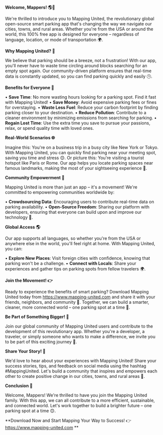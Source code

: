 **Welcome, Mappers! 🌎🚗**

We're thrilled to introduce you to Mapping United, the revolutionary global open-source smart parking app that's changing the way we navigate our cities, towns, and rural areas. Whether you're from the USA or around the world, this 100% free app is designed for everyone – regardless of language, location, or mode of transportation 🌍.

**Why Mapping United? 🤔**

We believe that parking should be a breeze, not a frustration! With our app, you'll never have to waste time circling around blocks searching for an empty spot again. Our community-driven platform ensures that real-time data is constantly updated, so you can find parking quickly and easily 🕒.

**Benefits for Everyone 🌟**

• **Save Time**: No more wasting hours looking for a parking spot. Find it fast with Mapping United!
• **Save Money**: Avoid expensive parking fees or fines for overstaying.
• **Waste Less Fuel**: Reduce your carbon footprint by finding parking closer to your destination.
• **Reduce Pollution**: Contribute to a cleaner environment by minimizing emissions from searching for parking.
• **Regain Lost Time**: Use the extra time you save to pursue your passions, relax, or spend quality time with loved ones.

**Real-World Scenarios 🌐**

Imagine this: You're on a business trip in a busy city like New York or Tokyo. With Mapping United, you can quickly find parking near your meeting spot, saving you time and stress 😊. Or picture this: You're visiting a tourist hotspot like Paris or Rome. Our app helps you locate parking spaces near famous landmarks, making the most of your sightseeing experience 👏.

**Community Empowerment 🌟**

Mapping United is more than just an app – it's a movement! We're committed to empowering communities worldwide by:

• **Crowdsourcing Data**: Encouraging users to contribute real-time data on parking availability.
• **Open-Source Freedom**: Sharing our platform with developers, ensuring that everyone can build upon and improve our technology 🤖.

**Global Access 🌎**

Our app supports all languages, so whether you're from the USA or anywhere else in the world, you'll feel right at home. With Mapping United, you can:

• **Explore New Places**: Visit foreign cities with confidence, knowing that parking won't be a challenge.
• **Connect with Locals**: Share your experiences and gather tips on parking spots from fellow travelers 🌍.

**Join the Movement! 👉**

Ready to experience the benefits of smart parking? Download Mapping United today from https://www.mapping-united.com and share it with your friends, neighbors, and community 🤩. Together, we can build a smarter, cleaner, more connected world – one parking spot at a time 🌟.

**Be Part of Something Bigger! 💖**

Join our global community of Mapping United users and contribute to the development of this revolutionary app. Whether you're a developer, a traveler, or simply someone who wants to make a difference, we invite you to be part of this exciting journey 🚀.

**Share Your Story! 📢**

We'd love to hear about your experiences with Mapping United! Share your success stories, tips, and feedback on social media using the hashtag #MappingUnited. Let's build a community that inspires and empowers each other to create positive change in our cities, towns, and rural areas 🌈.

**Conclusion 🌟**

Welcome, Mappers! We're thrilled to have you join the Mapping United family. With this app, we can all contribute to a more efficient, sustainable, and connected world. Let's work together to build a brighter future – one parking spot at a time 😊.

**Download Now and Start Mapping Your Way to Success! 👉 https://www.mapping-united.com **